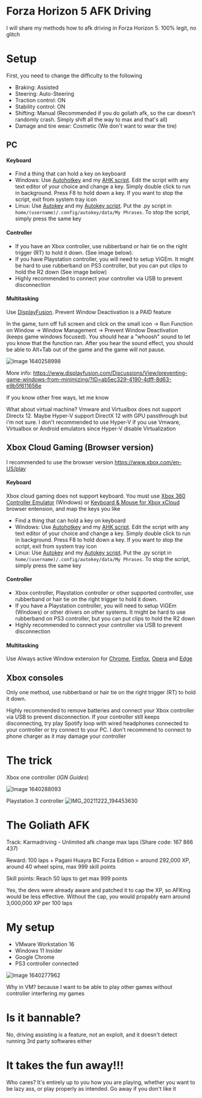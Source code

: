 # Forza Horizon 5 AFK Driving

I will share my methods how to afk driving in Forza Horizon 5. 100% legit, no glitch

# Setup

First, you need to change the difficulty to the following

- Braking: Assisted
- Steering: Auto-Steering
- Traction control: ON
- Stability control: ON
- Shifting: Manual (Recommended if you do goliath afk, so the car doesn't randomly crash. Simply shift all the way to max and that's all)
- Damage and tire wear: Cosmetic (We don't want to wear the tire)

## PC

#### Keyboard
- Find a thing that can hold a key on keyboard
- Windows: Use [Autohotkey](https://www.autohotkey.com/) and my [AHK script](https://github.com/AndnixSH/Forza-Horizon-5-AFK-Driving/releases). Edit the script with any text editor of your choice and change a key. Simply double click to run in background. Press F8 to hold down a key. If you want to stop the script, exit from system tray icon
- Linux: Use [Autokey](https://github.com/autokey/autokey) and my [Autokey script](https://github.com/AndnixSH/Forza-Horizon-5-AFK-Driving/releases). Put the .py script in `home/(username)/.config/autokey/data/My Phrases`. To stop the script, simply press the same key

#### Controller
- If you have an Xbox controller, use rubberband or hair tie on the right trigger (RT) to hold it down. (See image below). 
- If you have Playstation controller, you will need to setup ViGEm. It might be hard to use rubberband on PS3 controller, but you can put clips to hold the R2 down (See image below)
- Highly recommended to connect your controller via USB to prevent disconnection

#### Multitasking
Use [DisplayFusion](https://www.displayfusion.com/). Prevent Window Deactivation is a PAID feature

In the game, turn off full screen and click on the small icon -> Run Function on Window -> Window Management -> Prevent Window Deactivation (keeps game windows focused). You should hear a "whoosh" sound to let you know that the function ran. After you hear the sound effect, you should be able to Alt+Tab out of the game and the game will not pause.

![Image 1640258998](https://user-images.githubusercontent.com/40742924/147269999-62888ba9-48be-4d5d-a299-ab9b2ae968be.png)

More info: https://www.displayfusion.com/Discussions/View/preventing-game-windows-from-minimizing/?ID=ab5ec329-4190-4dff-8d63-e9b5f611656e

If you know other free ways, let me know

What about virtual machine? Vmware and Virtualbox does not support Directx 12. Maybe Hyper-V support DirectX 12 with GPU passthrough but i'm not sure. I don't recommended to use Hyper-V if you use Vmware, Virtualbox or Android emulators since Hyper-V disable Virtualization

## Xbox Cloud Gaming (Browser version)
I recommended to use the browser version https://www.xbox.com/en-US/play

#### Keyboard
Xbox cloud gaming does not support keyboard. You must use [Xbox 360 Controller Emulator](https://www.x360ce.com/) (Windows) or [Keyboard & Mouse for Xbox xCloud](https://idolize.github.io/xcloud-keyboard-mouse/) browser entension, and map the keys you like 

- Find a thing that can hold a key on keyboard
- Windows: Use [Autohotkey](https://www.autohotkey.com/) and my [AHK script](https://github.com/AndnixSH/Forza-Horizon-5-AFK-Driving/releases). Edit the script with any text editor of your choice and change a key. Simply double click to run in background. Press F8 to hold down a key. If you want to stop the script, exit from system tray icon
- Linux: Use [Autokey](https://github.com/autokey/autokey) and my [Autokey script](https://github.com/AndnixSH/Forza-Horizon-5-AFK-Driving/releases). Put the .py script in `home/(username)/.config/autokey/data/My Phrases`. To stop the script, simply press the same key

#### Controller
- Xbox controller, Playstation controller or other supported controller, use rubberband or hair tie on the right trigger to hold it down. 
- If you have a Playstation controller, you will need to setup ViGEm (Windows) or other drivers on other systems. It might be hard to use rubberband on PS3 controller, but you can put clips to hold the R2 down
- Highly recommended to connect your controller via USB to prevent disconnection

#### Multitasking
Use Always active Window extension for [Chrome](https://chrome.google.com/webstore/detail/always-active-window-alwa/ehllkhjndgnlokhomdlhgbineffifcbj?hl=en), [Firefox](https://addons.mozilla.org/en-US/firefox/addon/always-visible/), [Opera](https://addons.opera.com/extensions/details/always-active-window-always-visible/) and [Edge](https://microsoftedge.microsoft.com/addons/detail/mpappcpgjachepaibhgpbnhhmneojmkc)

## Xbox consoles
Only one method, use rubberband or hair tie on the right trigger (RT) to hold it down. 

Highly recommended to remove batteries and connect your Xbox controller via USB to prevent disconnection. If your controller still keeps disconnecting, try play Spotify loop with wired headphones connected to your controller or try connect to your PC. I don't recommend to connect to phone charger as it may damage your controller

# The trick
Xbox one controller
(_IGN Guides_)

![Image 1640288093](https://user-images.githubusercontent.com/40742924/147286398-fade12c7-0c89-4916-bd59-0a8b0d1de051.png)

Playstation 3 controller
![IMG_20211222_194453630](https://user-images.githubusercontent.com/40742924/147286443-a33572bb-c0b0-4484-b658-65061c6641b7.jpg)

# The Goliath AFK

Track: Karmadriving - Unlimited afk change max laps (Share code: 167 866 437)

Reward: 100 laps + Pagani Huayra BC Forza Edition = around 292,000 XP, around 40 wheel spins, max 999 skill points

Skill points: Reach 50 laps to get max 999 points

Yes, the devs were already aware and patched it to cap the XP, so AFKing would be less effective. Without the cap, you would propably earn around 3,000,000 XP per 100 laps

# My setup
- VMware Workstation 16
- Windows 11 Insider
- Google Chrome
- PS3 controller connected

![Image 1640277962](https://user-images.githubusercontent.com/40742924/147269962-22d341bd-0104-4374-9c50-1faa337368ca.png)

Why in VM? because I want to be able to play other games without controller interfering my games

# Is it bannable?

No, driving assisting is a feature, not an exploit, and it doesn't detect running 3rd party softwares either

# It takes the fun away!!!

Who cares? It's entirely up to you how you are playing, whether you want to be lazy ass, or play properly as intended. Go away if you don't like it
